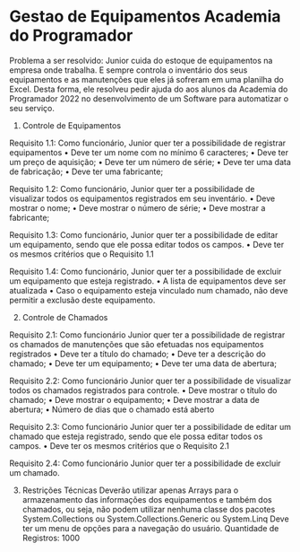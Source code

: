 # Gestao de Equipamentos Academia do Programador

Problema a ser resolvido:
Junior cuida do estoque de equipamentos na empresa onde trabalha. E sempre controla o inventário dos seus
equipamentos e as manutenções que eles já sofreram em uma planilha do Excel. Desta forma, ele resolveu pedir ajuda
do aos alunos da Academia do Programador 2022 no desenvolvimento de um Software para automatizar o seu serviço.

1. Controle de Equipamentos

Requisito 1.1: Como funcionário, Junior quer ter a possibilidade de registrar equipamentos
• Deve ter um nome com no mínimo 6 caracteres;
• Deve ter um preço de aquisição;
• Deve ter um número de série;
• Deve ter uma data de fabricação;
• Deve ter uma fabricante;

Requisito 1.2: Como funcionário, Junior quer ter a possibilidade de visualizar todos os equipamentos
registrados em seu inventário.
• Deve mostrar o nome;
• Deve mostrar o número de série;
• Deve mostrar a fabricante;

Requisito 1.3: Como funcionário, Junior quer ter a possibilidade de editar um equipamento, sendo
que ele possa editar todos os campos.
• Deve ter os mesmos critérios que o Requisito 1.1

Requisito 1.4: Como funcionário, Junior quer ter a possibilidade de excluir um equipamento que esteja
registrado.
• A lista de equipamentos deve ser atualizada
• Caso o equipamento esteja vinculado num chamado, não deve permitir a exclusão deste
equipamento.

2. Controle de Chamados

Requisito 2.1: Como funcionário Junior quer ter a possibilidade de registrar os chamados de
manutenções que são efetuadas nos equipamentos registrados
• Deve ter a título do chamado;
• Deve ter a descrição do chamado;
• Deve ter um equipamento;
• Deve ter uma data de abertura;

Requisito 2.2: Como funcionário Junior quer ter a possibilidade de visualizar todos os chamados
registrados para controle.
• Deve mostrar o título do chamado;
• Deve mostrar o equipamento;
• Deve mostrar a data de abertura;
• Número de dias que o chamado está aberto

Requisito 2.3: Como funcionário Junior quer ter a possibilidade de editar um chamado que esteja
registrado, sendo que ele possa editar todos os campos.
• Deve ter os mesmos critérios que o Requisito 2.1

Requisito 2.4: Como funcionário Junior quer ter a possibilidade de excluir um chamado.

3. Restrições Técnicas
Deverão utilizar apenas Arrays para o armazenamento das informações dos equipamentos e também
dos chamados, ou seja, não podem utilizar nenhuma classe dos pacotes System.Collections ou
System.Collections.Generic ou System.Linq
Deve ter um menu de opções para a navegação do usuário.
Quantidade de Registros: 1000
